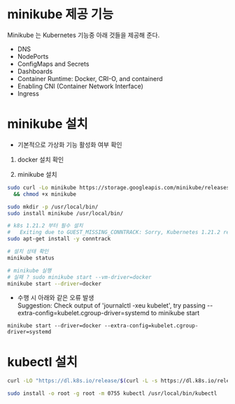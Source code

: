 # minikube 제공 기능

Minikube 는 Kubernetes 기능중 아래 것들을 제공해 준다.

- DNS
- NodePorts
- ConfigMaps and Secrets
- Dashboards
- Container Runtime: Docker, CRI-O, and containerd
- Enabling CNI (Container Network Interface)
- Ingress


# minikube 설치


- 기본적으로 가상화 기능 활성화 여부 확인

1. docker 설치 확인 


2. minikube 설치 

```bash
sudo curl -Lo minikube https://storage.googleapis.com/minikube/releases/latest/minikube-linux-amd64 \
  && chmod +x minikube

```

```bash
sudo mkdir -p /usr/local/bin/
sudo install minikube /usr/local/bin/

# k8s 1.21.2 부터 필수 설치
#   Exiting due to GUEST_MISSING_CONNTRACK: Sorry, Kubernetes 1.21.2 requires conntrack to be installed in root's path
sudo apt-get install -y conntrack

# 설치 상태 확인
minikube status

# minikube 실행 
# 실패 ? sudo minikube start --vm-driver=docker
minikube start --driver=docker

```

- 수행 시 아래와 같은 오류 발생  
Suggestion: Check output of 'journalctl -xeu kubelet', try passing --extra-config=kubelet.cgroup-driver=systemd to minikube start

```
minikube start --driver=docker --extra-config=kubelet.cgroup-driver=systemd
```


# kubectl 설치 

```sh
curl -LO "https://dl.k8s.io/release/$(curl -L -s https://dl.k8s.io/release/stable.txt)/bin/linux/amd64/kubectl"

sudo install -o root -g root -m 0755 kubectl /usr/local/bin/kubectl
```


